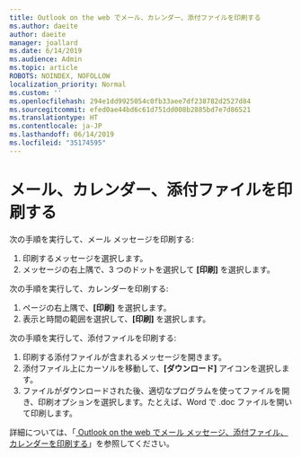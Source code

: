 ```yaml
---
title: Outlook on the web でメール、カレンダー、添付ファイルを印刷する
ms.author: daeite
author: daeite
manager: joallard
ms.date: 6/14/2019
ms.audience: Admin
ms.topic: article
ROBOTS: NOINDEX, NOFOLLOW
localization_priority: Normal
ms.custom: ''
ms.openlocfilehash: 294e1dd9925054c0fb33aee7df238782d2527d84
ms.sourcegitcommit: efed0ae44bd6c61d751dd008b2885bd7e7d86521
ms.translationtype: HT
ms.contentlocale: ja-JP
ms.lasthandoff: 06/14/2019
ms.locfileid: "35174595"
---
```

# <a name="print-email-calendars-and-attachments"></a>メール、カレンダー、添付ファイルを印刷する

次の手順を実行して、メール メッセージを印刷する:
  
1. 印刷するメッセージを選択します。
1. メッセージの右上隅で、3 つのドットを選択して **[印刷]** を選択します。

次の手順を実行して、カレンダーを印刷する:

1. ページの右上隅で、**[印刷]** を選択します。
1. 表示と時間の範囲を選択して、**[印刷]** を選択します。

次の手順を実行して、添付ファイルを印刷する:

1. 印刷する添付ファイルが含まれるメッセージを開きます。
2. 添付ファイル上にカーソルを移動して、**[ダウンロード]** アイコンを選択します。
3. ファイルがダウンロードされた後、適切なプログラムを使ってファイルを開き、印刷オプションを選択します。たとえば、Word で .doc ファイルを開いて印刷します。

詳細については、「[ Outlook on the web でメール メッセージ、添付ファイル、カレンダーを印刷する](https://support.office.com/article/2cf529d1-3b8f-4de2-b254-b7f870e58a2b)」を参照してください。